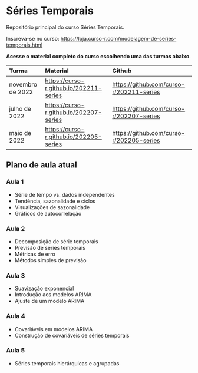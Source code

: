 
# Séries Temporais

<!-- README.md is generated from README.Rmd. Please edit that file -->

Repositório principal do curso Séries Temporais.

Inscreva-se no curso:
<https://loja.curso-r.com/modelagem-de-series-temporais.html>

**Acesse o material completo do curso escolhendo uma das turmas
abaixo**.

| Turma            | Material                                  | Github                                     |
|:-----------------|:------------------------------------------|:-------------------------------------------|
| novembro de 2022 | <https://curso-r.github.io/202211-series> | <https://github.com/curso-r/202211-series> |
| julho de 2022    | <https://curso-r.github.io/202207-series> | <https://github.com/curso-r/202207-series> |
| maio de 2022     | <https://curso-r.github.io/202205-series> | <https://github.com/curso-r/202205-series> |

## Plano de aula atual

### Aula 1

-   Série de tempo vs. dados independentes
-   Tendência, sazonalidade e ciclos
-   Visualizações de sazonalidade
-   Gráficos de autocorrelação

### Aula 2

-   Decomposição de série temporais
-   Previsão de séries temporais
-   Métricas de erro
-   Métodos simples de previsão

### Aula 3

-   Suavização exponencial
-   Introdução aos modelos ARIMA
-   Ajuste de um modelo ARIMA

### Aula 4

-   Covariáveis em modelos ARIMA
-   Construção de covariáveis de séries temporais

### Aula 5

-   Séries temporais hierárquicas e agrupadas

